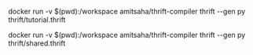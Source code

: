 docker run -v $(pwd):/workspace amitsaha/thrift-compiler thrift --gen py thrift/tutorial.thrift

docker run -v $(pwd):/workspace amitsaha/thrift-compiler thrift  --gen py thrift/shared.thrift

